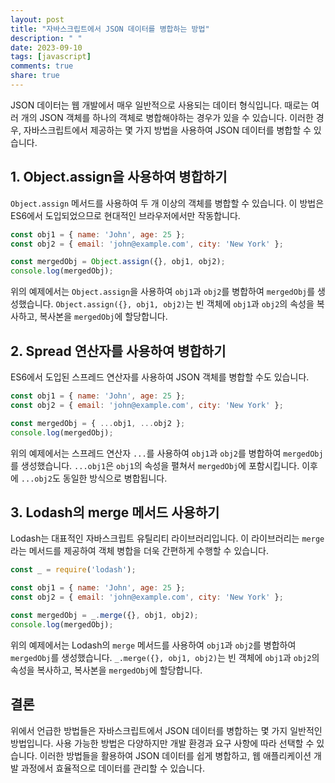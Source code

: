 ```yaml
---
layout: post
title: "자바스크립트에서 JSON 데이터를 병합하는 방법"
description: " "
date: 2023-09-10
tags: [javascript]
comments: true
share: true
---
```


JSON 데이터는 웹 개발에서 매우 일반적으로 사용되는 데이터 형식입니다. 때로는 여러 개의 JSON 객체를 하나의 객체로 병합해야하는 경우가 있을 수 있습니다. 이러한 경우, 자바스크립트에서 제공하는 몇 가지 방법을 사용하여 JSON 데이터를 병합할 수 있습니다.

## 1. Object.assign을 사용하여 병합하기

`Object.assign` 메서드를 사용하여 두 개 이상의 객체를 병합할 수 있습니다. 이 방법은 ES6에서 도입되었으므로 현대적인 브라우저에서만 작동합니다.

```javascript
const obj1 = { name: 'John', age: 25 };
const obj2 = { email: 'john@example.com', city: 'New York' };

const mergedObj = Object.assign({}, obj1, obj2);
console.log(mergedObj);
```

위의 예제에서는 `Object.assign`을 사용하여 `obj1`과 `obj2`를 병합하여 `mergedObj`를 생성했습니다. `Object.assign({}, obj1, obj2)`는 빈 객체에 `obj1`과 `obj2`의 속성을 복사하고, 복사본을 `mergedObj`에 할당합니다.

## 2. Spread 연산자를 사용하여 병합하기

ES6에서 도입된 스프레드 연산자를 사용하여 JSON 객체를 병합할 수도 있습니다.

```javascript
const obj1 = { name: 'John', age: 25 };
const obj2 = { email: 'john@example.com', city: 'New York' };

const mergedObj = { ...obj1, ...obj2 };
console.log(mergedObj);
```

위의 예제에서는 스프레드 연산자 `...`를 사용하여 `obj1`과 `obj2`를 병합하여 `mergedObj`를 생성했습니다. `...obj1`은 `obj1`의 속성을 펼쳐서 `mergedObj`에 포함시킵니다. 이후에 `...obj2`도 동일한 방식으로 병합됩니다.

## 3. Lodash의 merge 메서드 사용하기

Lodash는 대표적인 자바스크립트 유틸리티 라이브러리입니다. 이 라이브러리는 `merge`라는 메서드를 제공하여 객체 병합을 더욱 간편하게 수행할 수 있습니다.

```javascript
const _ = require('lodash');

const obj1 = { name: 'John', age: 25 };
const obj2 = { email: 'john@example.com', city: 'New York' };

const mergedObj = _.merge({}, obj1, obj2);
console.log(mergedObj);
```

위의 예제에서는 Lodash의 `merge` 메서드를 사용하여 `obj1`과 `obj2`를 병합하여 `mergedObj`를 생성했습니다. `_.merge({}, obj1, obj2)`는 빈 객체에 `obj1`과 `obj2`의 속성을 복사하고, 복사본을 `mergedObj`에 할당합니다.

## 결론

위에서 언급한 방법들은 자바스크립트에서 JSON 데이터를 병합하는 몇 가지 일반적인 방법입니다. 사용 가능한 방법은 다양하지만 개발 환경과 요구 사항에 따라 선택할 수 있습니다. 이러한 방법들을 활용하여 JSON 데이터를 쉽게 병합하고, 웹 애플리케이션 개발 과정에서 효율적으로 데이터를 관리할 수 있습니다.